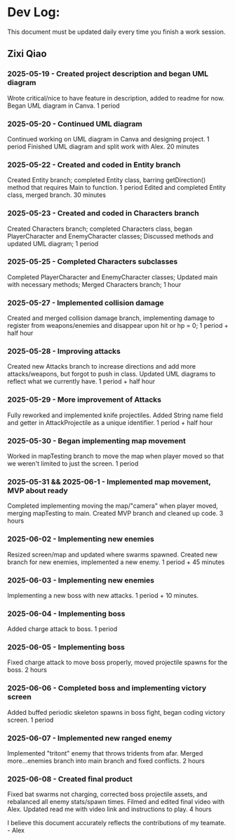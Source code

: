 # Dev Log:

This document must be updated daily every time you finish a work session.

## Zixi Qiao

### 2025-05-19 - Created project description and began UML diagram
Wrote critical/nice to have feature in description, added to readme for now. Began UML diagram in Canva. 1 period

### 2025-05-20 - Continued UML diagram
Continued working on UML diagram in Canva and designing project. 1 period
Finished UML diagram and split work with Alex. 20 minutes

### 2025-05-22 - Created and coded in Entity branch
Created Entity branch; completed Entity class, barring getDirection() method that requires Main to function. 1 period
Edited and completed Entity class, merged branch. 30 minutes

### 2025-05-23 - Created and coded in Characters branch
Created Characters branch; completed Characters class, began PlayerCharacter and EnemyCharacter classes; Discussed methods and updated UML diagram; 1 period

### 2025-05-25 - Completed Characters subclasses
Completed PlayerCharacter and EnemyCharacter classes; Updated main with necessary methods; Merged Characters branch; 1 hour

### 2025-05-27 - Implemented collision damage
Created and merged collision damage branch, implementing damage to register from weapons/enemies and disappear upon hit or hp = 0; 1 period + half hour

### 2025-05-28 - Improving attacks
Created new Attacks branch to increase directions and add more attacks/weapons, but forgot to push in class. Updated UML diagrams to reflect what we currently have. 1 period + half hour

### 2025-05-29 - More improvement of Attacks
Fully reworked and implemented knife projectiles. Added String name field and getter in AttackProjectile as a unique identifier. 1 period + half hour

### 2025-05-30 - Began implementing map movement
Worked in mapTesting branch to move the map when player moved so that we weren't limited to just the screen. 1 period

### 2025-05-31 && 2025-06-1 - Implemented map movement, MVP about ready
Completed implementing moving the map/"camera" when player moved, merging mapTesting to main. Created MVP branch and cleaned up code. 3 hours

### 2025-06-02 - Implementing new enemies
Resized screen/map and updated where swarms spawned. Created new branch for new enemies, implemented a new enemy. 1 period + 45 minutes

### 2025-06-03 - Implementing new enemies
Implementing a new boss with new attacks. 1 period + 10 minutes.

### 2025-06-04 - Implementing boss
Added charge attack to boss. 1 period

### 2025-06-05 - Implementing boss
Fixed charge attack to move boss properly, moved projectile spawns for the boss. 2 hours

### 2025-06-06 - Completed boss and implementing victory screen
Added buffed periodic skeleton spawns in boss fight, began coding victory screen. 1 period

### 2025-06-07 - Implemented new ranged enemy
Implemented "tritont" enemy that throws tridents from afar. Merged more...enemies branch into main branch and fixed conflicts. 2 hours

### 2025-06-08 - Created final product
Fixed bat swarms not charging, corrected boss projectile assets, and rebalanced all enemy stats/spawn times. Filmed and edited final video with Alex. Updated read me with video link and instructions to play. 4 hours

I believe this document accurately reflects the contributions of my teamate. - Alex
